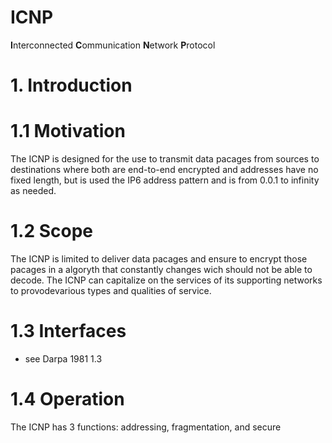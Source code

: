 # ICNP
**I**nterconnected **C**ommunication **N**etwork **P**rotocol
# 1. Introduction

# 1.1 Motivation
The ICNP is designed for the use to transmit data pacages from sources to destinations where both are end-to-end encrypted and addresses have no fixed length, but is used the IP6 address pattern and is from 0.0.1 to infinity as needed.

# 1.2 Scope
The ICNP is limited to deliver data pacages and ensure to encrypt those pacages in a algoryth that constantly changes wich should not be able to decode. The ICNP can capitalize on the services of its supporting networks to provodevarious types and qualities of service.

# 1.3 Interfaces
* see Darpa 1981 1.3

# 1.4 Operation
The ICNP has 3 functions: addressing, fragmentation, and secure
